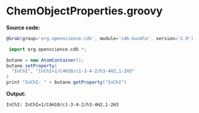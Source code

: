 # ChemObjectProperties.groovy
**Source code:**
```groovy
@Grab(group='org.openscience.cdk', module='cdk-bundle', version='2.9')

 import org.openscience.cdk.*;

butane = new AtomContainer();
butane.setProperty(
  "InChI", "InChI=1/C4H10/c1-3-4-2/h3-4H2,1-2H3"
)
print "InChI: " + butane.getProperty("InChI")
```
**Output:**
```plain
InChI: InChI=1/C4H10/c1-3-4-2/h3-4H2,1-2H3
```
